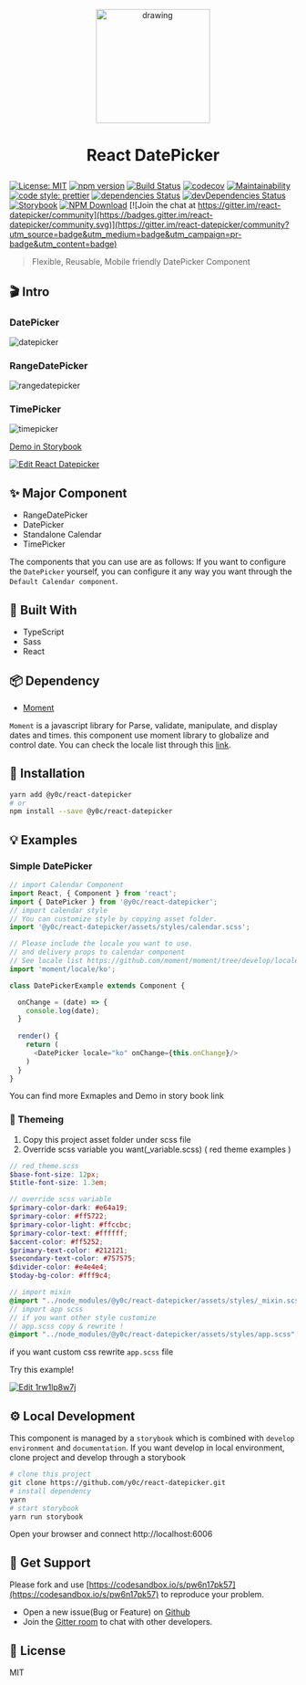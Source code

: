 <p align="center">

<img src="https://user-images.githubusercontent.com/2585676/52951566-75d55580-33c5-11e9-8e00-b8e227dc0280.png" alt="drawing" width="200"/>


</p>
<h1 align="center">

React DatePicker

</h1>


<p align="center">

[![License: MIT](https://img.shields.io/badge/License-MIT-green.svg)](https://opensource.org/licenses/MIT) [![npm version](https://badge.fury.io/js/%40y0c%2Freact-datepicker.svg)](https://badge.fury.io/js/%40y0c%2Freact-datepicker) 
[![Build Status](https://travis-ci.com/y0c/react-datepicker.svg?branch=master)](https://travis-ci.com/y0c/react-datepicker)
[![codecov](https://codecov.io/gh/y0c/react-datepicker/branch/master/graph/badge.svg)](https://codecov.io/gh/y0c/react-datepicker)
[![Maintainability](https://api.codeclimate.com/v1/badges/e2a0ba59adb7412eae87/maintainability)](https://codeclimate.com/github/y0c/react-datepicker/maintainability)
[![code style: prettier](https://img.shields.io/badge/code_style-prettier-ff69b4.svg?style=flat-square)](https://github.com/prettier/prettier)
[![dependencies Status](https://david-dm.org/y0c/react-datepicker/status.svg)](https://david-dm.org/y0c/react-datepicker)
[![devDependencies Status](https://david-dm.org/y0c/react-datepicker/dev-status.svg)](https://david-dm.org/y0c/react-datepicker?type=dev)
[![Storybook](https://github.com/storybooks/brand/blob/master/badge/badge-storybook.svg)](https://y0c.github.io/react-datepicker)
[![NPM Download](https://img.shields.io/npm/dt/@y0c/react-datepicker.svg?style=flat)](https://www.npmjs.com/package/@y0c/react-datepicker)
[![Join the chat at https://gitter.im/react-datepicker/community](https://badges.gitter.im/react-datepicker/community.svg)](https://gitter.im/react-datepicker/community?utm_source=badge&utm_medium=badge&utm_campaign=pr-badge&utm_content=badge)

</p>

> Flexible, Reusable, Mobile friendly DatePicker Component 

## 🎬 Intro 

### DatePicker

![datepicker](https://user-images.githubusercontent.com/2585676/52909193-a8992400-32c7-11e9-9266-7735c0e6e705.gif)

### RangeDatePicker 

![rangedatepicker](https://user-images.githubusercontent.com/2585676/52909117-d7ae9600-32c5-11e9-902a-4df671e82611.gif)

### TimePicker

![timepicker](https://user-images.githubusercontent.com/2585676/52909206-fd3c9f00-32c7-11e9-983e-94594c9847f4.gif)

[Demo in Storybook](https://y0c.github.io/react-datepicker)

[![Edit React Datepicker](https://codesandbox.io/static/img/play-codesandbox.svg)](https://codesandbox.io/s/pw6n17pk57)

## ✨ Major Component 

* RangeDatePicker
* DatePicker
* Standalone Calendar
* TimePicker

The components that you can use are as follows: If you want to configure the `DatePicker` yourself, you can configure it any way you want through the `Default Calendar component`.

## 🔧 Built With

* TypeScript
* Sass
* React

## 📦 Dependency 

* [Moment](https://momentjs.com)

`Moment` is a javascript library for Parse, validate, manipulate, and display dates and times. this component use moment library to globalize and control date. You can check the locale list through this [link](https://github.com/moment/moment/tree/develop/locale).

## 📲 Installation 

```sh
yarn add @y0c/react-datepicker
# or 
npm install --save @y0c/react-datepicker
```

## 💡 Examples 

### Simple DatePicker 

```javascript
// import Calendar Component 
import React, { Component } from 'react';
import { DatePicker } from '@y0c/react-datepicker';
// import calendar style 
// You can customize style by copying asset folder.
import '@y0c/react-datepicker/assets/styles/calendar.scss';

// Please include the locale you want to use.
// and delivery props to calendar component 
// See locale list https://github.com/moment/moment/tree/develop/locale
import 'moment/locale/ko';

class DatePickerExample extends Component {

  onChange = (date) => {
    console.log(date);
  }
  
  render() {
    return (
      <DatePicker locale="ko" onChange={this.onChange}/>
    )
  }
}
```
You can find more Exmaples and Demo in story book link

### 🎨 Themeing

1. Copy this project asset folder under scss file
2. Override scss variable you want(_variable.scss) 
( red theme examples )

```scss
// red_theme.scss
$base-font-size: 12px;
$title-font-size: 1.3em;

// override scss variable
$primary-color-dark: #e64a19;
$primary-color: #ff5722;
$primary-color-light: #ffccbc;
$primary-color-text: #ffffff;
$accent-color: #ff5252;
$primary-text-color: #212121;
$secondary-text-color: #757575;
$divider-color: #e4e4e4;
$today-bg-color: #fff9c4;

// import mixin 
@import "../node_modules/@y0c/react-datepicker/assets/styles/_mixin.scss";
// import app scss
// if you want other style customize 
// app.scss copy & rewrite !
@import "../node_modules/@y0c/react-datepicker/assets/styles/app.scss";

```

if you want custom css rewrite `app.scss` file 

Try this example! 

[![Edit 1rw1lp8w7j](https://codesandbox.io/static/img/play-codesandbox.svg)](https://codesandbox.io/s/1rw1lp8w7j) 

## ⚙️ Local Development

This component is managed by a `storybook` which is combined with `develop environment` and `documentation`. If you want develop in local environment, clone project and develop through a storybook

```sh
# clone this project
git clone https://github.com/y0c/react-datepicker.git
# install dependency
yarn
# start storybook 
yarn run storybook
```
Open your browser and connect http://localhost:6006

## 💼 Get Support

Please fork and use [https://codesandbox.io/s/pw6n17pk57](https://codesandbox.io/s/pw6n17pk57) to reproduce your problem.

* Open a new issue(Bug or Feature) on [Github](https://github.com/y0c/react-datepicker/issues/new/choose)
* Join the [Gitter room](https://gitter.im/react-datepicker/community) to chat with other developers.

## 📝 License 
MIT

